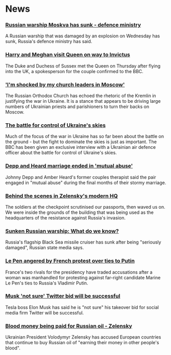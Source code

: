 # News
### [Russian warship Moskva has sunk - defence ministry](https://www.bbc.com/news/world-europe-61114843)
A Russian warship that was damaged by an explosion on Wednesday has sunk, Russia's defence ministry has said.
### [Harry and Meghan visit Queen on way to Invictus](https://www.bbc.com/news/uk-61114969)
The Duke and Duchess of Sussex met the Queen on Thursday after flying into the UK, a spokesperson for the couple confirmed to the BBC.
### ['I'm shocked by my church leaders in Moscow'](https://www.bbc.com/news/world-europe-61109104)
The Russian Orthodox Church has echoed the rhetoric of the Kremlin in justifying the war in Ukraine. It is a stance that appears to be driving large numbers of Ukrainian priests and parishioners to turn their backs on Moscow.
### [The battle for control of Ukraine's skies](https://www.bbc.com/news/world-europe-61106245)
Much of the focus of the war in Ukraine has so far been about the battle on the ground - but the fight to dominate the skies is just as important. The BBC has been given an exclusive interview with a Ukrainian air defence officer about the battle for control of Ukraine's skies.  
### [Depp and Heard marriage ended in 'mutual abuse'](https://www.bbc.com/news/world-us-canada-61114768)
Johnny Depp and Amber Heard's former couples therapist said the pair engaged in "mutual abuse" during the final months of their stormy marriage. 
### [Behind the scenes in Zelensky's modern HQ](https://www.bbc.com/news/world-europe-61113079)
The soldiers at the checkpoint scrutinised our passports, then waved us on. We were inside the grounds of the building that was being used as the headquarters of the resistance against Russia's invasion. 
### [Sunken Russian warship: What do we know?](https://www.bbc.com/news/world-europe-61103927)
Russia's flagship Black Sea missile cruiser has sunk after being "seriously damaged", Russian state media says. 
### [Le Pen angered by French protest over ties to Putin](https://www.bbc.com/news/world-europe-61105322)
France's two rivals for the presidency have traded accusations after a woman was manhandled for protesting against far-right candidate Marine Le Pen's ties to Russia's Vladimir Putin.
### [Musk 'not sure' Twitter bid will be successful](https://www.bbc.com/news/business-61115738)
Tesla boss Elon Musk has said he is "not sure" his takeover bid for social media firm Twitter will be successful.
### [Blood money being paid for Russian oil - Zelensky](https://www.bbc.com/news/world-europe-61107725)
Ukrainian President Volodymyr Zelensky has accused European countries that continue to buy Russian oil of "earning their money in other people's blood".
